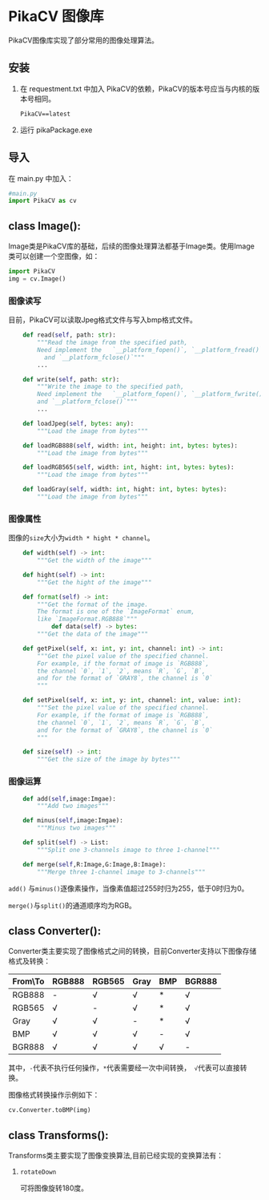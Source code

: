 # PikaCV 图像库

PikaCV图像库实现了部分常用的图像处理算法。

## 安装

1. 在 requestment.txt 中加入 PikaCV的依赖，PikaCV的版本号应当与内核的版本号相同。

   ```
   PikaCV==latest
   ```

2. 运行 pikaPackage.exe

## 导入

在 main.py 中加入：

```python
#main.py
import PikaCV as cv
```

## class Image():

Image类是PikaCV库的基础，后续的图像处理算法都基于Image类。使用Image类可以创建一个空图像，如：

```python
import PikaCV
img = cv.Image()
```

### 图像读写

目前，PikaCV可以读取Jpeg格式文件与写入bmp格式文件。

```python
    def read(self, path: str):
        """Read the image from the specified path, 
        Need implement the   `__platform_fopen()`, `__platform_fread()`
          and `__platform_fclose()`"""
        ...

    def write(self, path: str):
        """Write the image to the specified path, 
        Need implement the   `__platform_fopen()`, `__platform_fwrite()` 
        and `__platform_fclose()`"""
        ...

    def loadJpeg(self, bytes: any):
        """Load the image from bytes"""

    def loadRGB888(self, width: int, height: int, bytes: bytes):
        """Load the image from bytes"""

    def loadRGB565(self, width: int, hight: int, bytes: bytes):
        """Load the image from bytes"""

    def loadGray(self, width: int, hight: int, bytes: bytes):
        """Load the image from bytes"""
```

### 图像属性

图像的``size``大小为``width * hight * channel``。

```python
    def width(self) -> int:
        """Get the width of the image"""

    def hight(self) -> int:
        """Get the hight of the image"""

    def format(self) -> int:
        """Get the format of the image. 
        The format is one of the `ImageFormat` enum, 
        like `ImageFormat.RGB888`"""
            def data(self) -> bytes:
        """Get the data of the image"""

    def getPixel(self, x: int, y: int, channel: int) -> int:
        """Get the pixel value of the specified channel.
        For example, if the format of image is `RGB888`, 
        the channel `0`, `1`, `2`, means `R`, `G`, `B`, 
        and for the format of `GRAY8`, the channel is `0`
        """

    def setPixel(self, x: int, y: int, channel: int, value: int):
        """Set the pixel value of the specified channel.
        For example, if the format of image is `RGB888`, 
        the channel `0`, `1`, `2`, means `R`, `G`, `B`, 
        and for the format of `GRAY8`, the channel is `0`
        """

    def size(self) -> int:
        """Get the size of the image by bytes"""
```

### 图像运算

```python
    def add(self,image:Imgae):
        """Add two images"""

    def minus(self,image:Imgae):
        """Minus two images"""

    def split(self) -> List:
        """Split one 3-channels image to three 1-channel"""

    def merge(self,R:Image,G:Image,B:Image):
        """Merge three 1-channel image to 3-channels"""
```

``add()`` 与``minus()``逐像素操作，当像素值超过255时归为255，低于0时归为0。

``merge()``与``split()``的通道顺序均为RGB。

## class Converter():

Converter类主要实现了图像格式之间的转换，目前Converter支持以下图像存储格式及转换：

| From\To | RGB888 | RGB565 | Gray | BMP  | BGR888 |
| ------- | ------ | ------ | ---- | ---- | ------ |
| RGB888  | -      | √      | √    | *    | √      |
| RGB565  | √      | -      | √    | *    | √      |
| Gray    | √      | √      | -    | *    | √      |
| BMP     | √      | √      | √    | -    | √      |
| BGR888  | √      | √      | √    | √    | -      |

其中，``-``代表不执行任何操作，``*``代表需要经一次中间转换，`` √``代表可以直接转换。

图像格式转换操作示例如下：

```python
cv.Converter.toBMP(img)
```

## class Transforms():

Transforms类主要实现了图像变换算法,目前已经实现的变换算法有：

1. ``rotateDown``

   可将图像旋转180度。
